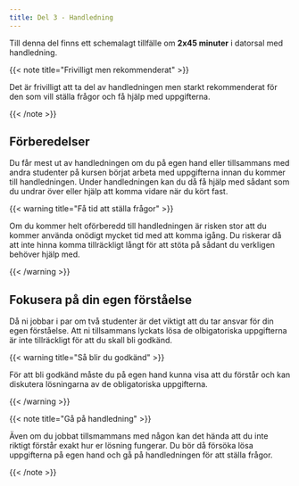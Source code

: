 ```yaml
---
title: Del 3 - Handledning
---
```


Till denna del finns ett schemalagt tillfälle om **2x45 minuter** i datorsal med
handledning. 

{{< note title="Frivilligt men rekommenderat" >}}

Det är frivilligt att ta del av handledningen men starkt
rekommenderat för den som vill ställa frågor och få hjälp med uppgifterna.

{{< /note >}}

## Förberedelser

Du får mest ut av handledningen om du på egen hand eller tillsammans med andra
studenter på kursen börjat arbeta med uppgifterna
innan du kommer till handledningen. Under handledningen kan du då få hjälp med
sådant som du undrar över eller hjälp att komma vidare när du kört fast. 

{{< warning title="Få tid att ställa frågor" >}}

Om du kommer helt oförberedd till handledningen är risken stor att du kommer
använda onödigt mycket tid med att komma igång. Du riskerar då att inte hinna
komma tillräckligt långt för att stöta på sådant du verkligen behöver hjälp med.

{{< /warning >}}


## Fokusera på din egen förståelse

Då ni jobbar i par om två studenter är det viktigt att du tar ansvar för din
egen förståelse. Att ni tillsammans lyckats lösa de olbigatoriska uppgifterna är
inte tillräckligt för att du skall bli godkänd. 

{{< warning title="Så blir du godkänd" >}}

För att bli godkänd måste du på
egen hand kunna visa att du förstår och kan diskutera lösningarna av de
obligatoriska uppgifterna. 

{{< /warning >}}

{{< note title="Gå på handledning" >}}

Även om du jobbat tillsmammans med någon kan det hända att du inte riktigt
förstår exakt hur er lösning fungerar. Du bör då försöka lösa uppgifterna på
egen hand och gå på handledningen för
att ställa frågor. 

{{< /note >}}
